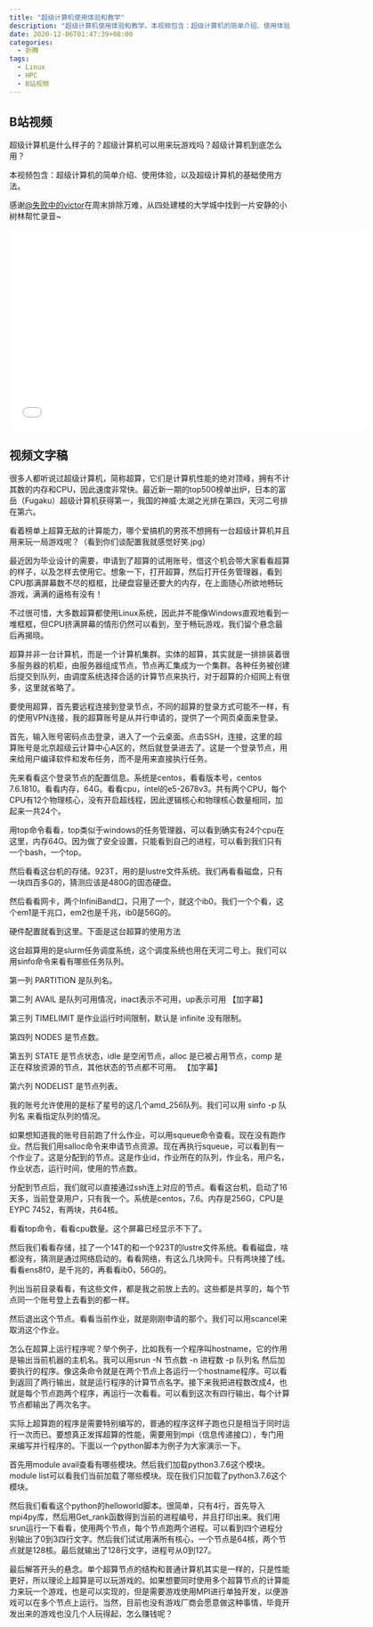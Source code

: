 ```yaml
---
title: "超级计算机使用体验和教学"
description: "超级计算机使用体验和教学。本视频包含：超级计算机的简单介绍、使用体验，以及超级计算机的基础使用方法。"
date: 2020-12-06T01:47:39+08:00
categories:
  - 折腾
tags:
  - Linux
  - HPC
  - B站视频
---
```


## B站视频

超级计算机是什么样子的？超级计算机可以用来玩游戏吗？超级计算机到底怎么用？

本视频包含：超级计算机的简单介绍、使用体验，以及超级计算机的基础使用方法。

感谢[@失败中的victor](https://space.bilibili.com/1913582)在周末排除万难，从四处建楼的大学城中找到一片安静的小树林帮忙录音~

<iframe style="height:360px;width:640px" src="//player.bilibili.com/player.html?aid=800543927&bvid=BV1fy4y1q7zb&cid=263311357&page=1&autoplay=0" scrolling="no" border="0" frameborder="no" framespacing="0" allowfullscreen="true"> </iframe>

## 视频文字稿

很多人都听说过超级计算机，简称超算，它们是计算机性能的绝对顶峰，拥有不计其数的内存和CPU，因此速度非常快。最近新一期的top500榜单出炉，日本的富岳（Fugaku）超级计算机获得第一，我国的神威·太湖之光排在第四，天河二号排在第六。

看着榜单上超算无敌的计算能力，哪个爱搞机的男孩不想拥有一台超级计算机并且用来玩一局游戏呢？（看到你们谈配置我就感觉好笑.jpg）

最近因为毕业设计的需要，申请到了超算的试用账号，借这个机会带大家看看超算的样子，以及怎样去使用它。想象一下，打开超算，然后打开任务管理器，看到CPU那满屏幕数不尽的框框，比硬盘容量还要大的内存，在上面随心所欲地畅玩游戏，满满的逼格有没有！

不过很可惜，大多数超算都使用Linux系统，因此并不能像Windows直观地看到一堆框框，但CPU挤满屏幕的情形仍然可以看到，至于畅玩游戏，我们留个悬念最后再揭晓。

超算并非一台计算机，而是一个计算机集群。实体的超算，其实就是一排排装着很多服务器的机柜，由服务器组成节点，节点再汇集成为一个集群。各种任务被创建后提交到队列，由调度系统选择合适的计算节点来执行，对于超算的介绍网上有很多，这里就省略了。

要使用超算，首先要远程连接到登录节点，不同的超算的登录方式可能不一样，有的使用VPN连接，我的超算账号是从并行申请的，提供了一个网页桌面来登录。

首先，输入账号密码点击登录，进入了一个云桌面。点击SSH，连接，这里的超算账号是北京超级云计算中心A区的，然后就登录进去了。这是一个登录节点，用来给用户编译软件和发布任务，而不是用来直接执行任务。

先来看看这个登录节点的配置信息。系统是centos，看看版本号，centos 7.6.1810。看看内存，64G。看看cpu，intel的e5-2678v3。共有两个CPU，每个CPU有12个物理核心，没有开启超线程，因此逻辑核心和物理核心数量相同，加起来一共24个。

用top命令看看，top类似于windows的任务管理器，可以看到确实有24个cpu在这里，内存64G。因为做了安全设置，只能看到自己的进程，可以看到我们只有一个bash，一个top。

然后看看这台机的存储。923T，用的是lustre文件系统。我们再看看磁盘，只有一块四百多G的，猜测应该是480G的固态硬盘。

然后看看网卡，两个InfiniBand口，只用了一个，就这个ib0。我们一个个看，这个em1是千兆口，em2也是千兆，ib0是56G的。

硬件配置就看到这里。下面是这台超算的使用方法

这台超算用的是slurm任务调度系统，这个调度系统也用在天河二号上。我们可以用sinfo命令来看有哪些任务队列。

第一列 PARTITION 是队列名。

第二列 AVAIL 是队列可用情况，inact表示不可用，up表示可用 【加字幕】

第三列 TIMELIMIT 是作业运行时间限制，默认是 infinite 没有限制。

第四列 NODES 是节点数。

第五列 STATE 是节点状态，idle 是空闲节点，alloc 是已被占用节点，comp 是正在释放资源的节点，其他状态的节点都不可用。 【加字幕】

第六列 NODELIST 是节点列表。

我的账号允许使用的是标了星号的这几个amd_256队列。我们可以用 sinfo -p 队列名 来看指定队列的情况。

如果想知道我的账号目前跑了什么作业，可以用squeue命令查看。现在没有跑作业。然后我们用salloc命令来申请节点资源。现在再执行squeue，可以看到有一个作业了。这是分配到的节点。这是作业id，作业所在的队列，作业名，用户名，作业状态，运行时间，使用的节点数。

分配到节点后，我们就可以直接通过ssh连上对应的节点。看看这台机，启动了16天多，当前登录用户，只有我一个。系统是centos，7.6。内存是256G，CPU是EYPC 7452，有两块，共64核。

看看top命令，看看cpu数量。这个屏幕已经显示不下了。

然后我们看看存储，挂了一个14T的和一个923T的lustre文件系统。看看磁盘，啥都没有，猜测是通过网络启动的。看看网络，有这么几块网卡。只有两块接了线。看看ens8f0，是千兆的，再看看ib0，56G的。

列出当前目录看看，有这些文件，都是我之前放上去的。这些都是共享的，每个节点同一个账号登上去看到的都一样。

然后退出这个节点。看看当前作业，就是刚刚申请的那个。我们可以用scancel来取消这个作业。

怎么在超算上运行程序呢？举个例子，比如我有一个程序叫hostname，它的作用是输出当前机器的主机名。我可以用srun -N 节点数 -n 进程数 -p 队列名 然后加要执行的程序。像这条命令就是在两个节点上各运行一个hostname程序。可以看到返回了两行输出，就是运行程序的计算节点名字。接下来我把进程数改成4，也就是每个节点跑两个程序，再运行一次看看。可以看到这次有四行输出，每个计算节点都输出了两次名字。

实际上超算跑的程序是需要特别编写的，普通的程序这样子跑也只是相当于同时运行一次而已。要想真正发挥超算的性能，需要用到mpi（信息传递接口），专门用来编写并行程序的。下面以一个python脚本为例子为大家演示一下。

首先用module avail查看有哪些模块。然后我们加载python3.7.6这个模块。module list可以看我们当前加载了哪些模块。现在我们只加载了python3.7.6这个模块。

然后我们看看这个python的helloworld脚本。很简单，只有4行，首先导入mpi4py库，然后用Get_rank函数得到当前的进程编号，并且打印出来。我们用srun运行一下看看，使用两个节点，每个节点跑两个进程。可以看到四个进程分别输出了0到3四行文字。然后我们试试用满所有核心，一个节点是64核，两个节点就是128核。最后就输出了128行文字，进程号从0到127。

最后解答开头的悬念。单个超算节点的结构和普通计算机其实是一样的，只是性能更好，所以理论上超算是可以玩游戏的。如果想要同时使用多个超算节点的计算能力来玩一个游戏，也是可以实现的，但是需要游戏使用MPI进行单独开发，以便游戏可以在多个节点上运行。当然，目前也没有游戏厂商会愿意做这种事情，毕竟开发出来的游戏也没几个人玩得起，怎么赚钱呢？
